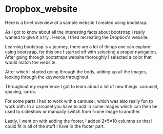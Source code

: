 # Dropbox_website
Here is a brief overview of a sample website I created using bootstrap.

As I got to know about all the interesting facts about bootstrap I really wanted to give it a try.. 
Hence, I tried recreating the Dropbox's website.

Learning bootstrap is a journey, there are a lot of things one can explore using bootstrap, for this one
I started off with selecting a proper navigation. After going through bootstraps website thoroughly I 
selected a color that would match the website.

After which I started going through the body, adding up all the images, looking through the keywords throughout

Throughout my experience I got to learn about a lot of new things: carousel, spacing, cards.

For some parts I had to work with a carousel, which was also really fun tp work with.
In a carousel you have to add in some images which can then be used to slideshow or manually switch
from f=one image to another.

Lastly, I went on with adding the footer, I added 2*5=10 columns so that I could fit in all of the stuff I have in 
the footer part.

